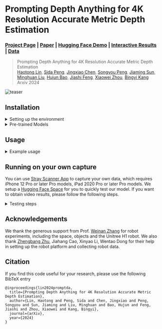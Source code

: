 # Prompting Depth Anything for 4K Resolution Accurate Metric Depth Estimation
### [Project Page](https://promptda.github.io/) | [Paper](https://promptda.github.io/assets/main_paper_with_supp.pdf) | [Hugging Face Demo](https://huggingface.co/spaces/depth-anything/PromptDA) | [Interactive Results](https://promptda.github.io/interactive.html) | [Data](https://promptda.github.io/)

> Prompting Depth Anything for 4K Resolution Accurate Metric Depth Estimation  
> [Haotong Lin](https://haotongl.github.io/),
[Sida Peng](https://pengsida.net/),
[Jingxiao Chen](https://scholar.google.com/citations?user=-zs1V28AAAAJ),
[Songyou Peng](https://pengsongyou.github.io/),
[Jiaming Sun](https://jiamingsun.me/),
[Minghuan Liu](https://minghuanliu.com/),
[Hujun Bao](http://www.cad.zju.edu.cn/home/bao/),
[Jiashi Feng](https://scholar.google.com/citations?user=Q8iay0gAAAAJ),
[Xiaowei Zhou](https://www.xzhou.me/),
[Bingyi Kang](https://bingykang.github.io/)  
> Arxiv 2024

![teaser](assets/teaser.gif)


## Installation

<details> <summary> Setting up the environment </summary>

```bash
git clone https://github.com/DepthAnything/PromptDA.git
cd PromptDA
pip install -r requirements.txt
pip install -e .
sudo apt install ffmpeg  # for video generation
```
</details>
<details> <summary> Pre-trained Models </summary>

| Model | Params | Checkpoint |
|:-|-:|:-:|
| Prompt-Depth-Anything-Large | 340M | [Download](https://huggingface.co/depth-anything/promptda_vitl/resolve/main/model.ckpt) |
<!-- | Prompt-Depth-Anything-Small | 25.1M | [Download](https://huggingface.co/depth-anything/promptda_vits/resolve/main/model.ckpt) | -->
<!-- | Prompt-Depth-Anything-Small-Transparent | 25.1M | [Download](https://huggingface.co/depth-anything/promptda_vits_transparent/resolve/main/model.ckpt) | -->

<!-- Only Prompt-Depth-Anything-Large is used to benchmark in our paper. -->
<!-- Prompt-Depth-Anything-Small-Transparent is further fine-tuned 10K steps with [hammer dataset](https://github.com/Junggy/HAMMER-dataset) with our iPhone lidar simulation method to improve the performance on transparent objects. -->

</details>


## Usage
<details> <summary> Example usage </summary>

```python
from promptda.promptda import PromptDA
from promptda.utils.io_wrapper import load_image, load_depth, save_depth

DEVICE = 'cuda'
image_path = "assets/example_images/image.jpg"
prompt_depth_path = "assets/example_images/arkit_depth.png"
image = load_image(image_path).to(DEVICE)
prompt_depth = load_depth(prompt_depth_path).to(DEVICE) # 192x256, ARKit LiDAR depth in meters

model = PromptDA.from_pretrained("depth-anything/promptda_vitl").to(DEVICE).eval()
depth = model.predict(image, prompt_depth) # HxW, depth in meters

save_depth(depth, prompt_depth=prompt_depth, image=image)
```
</details>


## Running on your own capture

You can use [Stray Scanner App](https://apps.apple.com/us/app/stray-scanner/id1557051662) to capture your own data, which requires iPhone 12 Pro or later Pro models, iPad 2020 Pro or later Pro models. We setup a [Hugging Face Space](https://huggingface.co/spaces/depth-anything/PromptDA) for you to quickly test our model. If you want to obtain video results, please follow the following steps.

<details> <summary> Testing steps </summary>

1. Capture a scene with the Stray Scanner App. (The charging port is preferred to face downward or to the right.)
2. Use the iPhone Files App to compress it into a zip file and transfer it to your computer. Here is an [example screen recording](https://haotongl.github.io/promptda/assets/ScreenRecording_12-16-2024.mp4).
3. Run the following commands to infer our model and generate the video results.
```bash
export PATH_TO_ZIP_FILE=data/8b98276b0a.zip # Replace with your own zip file path
export PATH_TO_SAVE_FOLDER=data/8b98276b0a_results # Replace with your own save folder path
python3 -m promptda.scripts.infer_stray_scan --input_path ${PATH_TO_ZIP_FILE} --output_path ${PATH_TO_SAVE_FOLDER}
python3 -m promptda.scripts.generate_video process_stray_scan --input_path ${PATH_TO_ZIP_FILE} --result_path ${PATH_TO_SAVE_FOLDER}
ffmpeg -framerate 60 -i ${PATH_TO_SAVE_FOLDER}/%06d_smooth.jpg  -c:v libx264 -pix_fmt yuv420p ${PATH_TO_SAVE_FOLDER}.mp4
```
</details>


## Acknowledgements
We thank the generous support from Prof. [Weinan Zhang](https://wnzhang.net/) for robot experiments, including the space, objects and the Unitree H1 robot. We also thank [Zhengbang Zhu](https://scholar.google.com/citations?user=ozatRA0AAAAJ), Jiahang Cao, Xinyao Li, Wentao Dong for their help in setting up the robot platform and collecting robot data.

## Citation
If you find this code useful for your research, please use the following BibTeX entry
```
@inproceedings{lin2024promptda,
  title={Prompting Depth Anything for 4K Resolution Accurate Metric Depth Estimation},
  author={Lin, Haotong and Peng, Sida and Chen, Jingxiao and Peng, Songyou and Sun, Jiaming and Liu, Minghuan and Bao, Hujun and Feng, Jiashi and Zhou, Xiaowei and Kang, Bingyi},
  journal={arXiv},
  year={2024}
}
```
